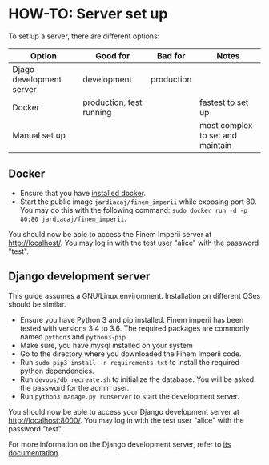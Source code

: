 # HOW-TO: Server set up

To set up a server, there are different options:

|Option | Good for | Bad for | Notes
|------ |--------- |-------- | -----
|Djago development server | development | production |
|Docker | production, test running | | fastest to set up
|Manual set up | | | most complex to set and maintain

## Docker

- Ensure that you have [installed docker][2].
- Start the public image `jardiacaj/finem_imperii` while exposing
port 80. You may do this with the following command:
`sudo docker run -d -p 80:80 jardiacaj/finem_imperii`.

You should now be able to access the Finem Imperii server at
<http://localhost/>. You may log in with the test user
"alice" with the password "test".

## Django development server

This guide assumes a GNU/Linux environment. Installation on different
OSes should be similar.

- Ensure you have Python 3 and pip installed. Finem imperii has been
tested with versions 3.4 to 3.6. The required packages are commonly
named `python3` and `python3-pip`.
- Make sure, you have mysql installed on your system
- Go to the directory where you downloaded the Finem Imperii code.
- Run `sudo pip3 install -r requirements.txt` to install the required
python dependencies.
- Run `devops/db_recreate.sh` to initialize the database. You will be
asked the password for the admin user.
- Run `python3 manage.py runserver` to start the development server.

You should now be able to access your Django development server at
<http://localhost:8000/>. You may log in with the test user
"alice" with the password "test".

For more information on the Django development server, refer to
[its documentation][1].

[1]: https://docs.djangoproject.com/en/1.11/ref/django-admin/#django-admin-runserver
[2]: https://docs.docker.com/engine/installation/
